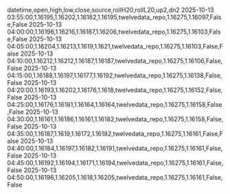 datetime,open,high,low,close,source,rollH20,rollL20,up2,dn2
2025-10-13 03:55:00,1.16195,1.16202,1.16182,1.16195,twelvedata_repo,1.16275,1.16097,False,False
2025-10-13 04:00:00,1.16196,1.16216,1.16187,1.16206,twelvedata_repo,1.16275,1.16103,False,False
2025-10-13 04:05:00,1.16204,1.16213,1.1619,1.1621,twelvedata_repo,1.16275,1.16103,False,False
2025-10-13 04:10:00,1.16212,1.16212,1.16187,1.16187,twelvedata_repo,1.16275,1.16106,False,False
2025-10-13 04:15:00,1.16188,1.16197,1.16177,1.16192,twelvedata_repo,1.16275,1.16138,False,False
2025-10-13 04:20:00,1.16193,1.16202,1.16176,1.1618,twelvedata_repo,1.16275,1.16152,False,False
2025-10-13 04:25:00,1.16176,1.16181,1.16164,1.16164,twelvedata_repo,1.16275,1.16158,False,False
2025-10-13 04:30:00,1.16161,1.16186,1.16161,1.16182,twelvedata_repo,1.16275,1.16158,False,False
2025-10-13 04:35:00,1.16187,1.1619,1.16172,1.16182,twelvedata_repo,1.16275,1.16161,False,False
2025-10-13 04:40:00,1.16184,1.16197,1.16182,1.16191,twelvedata_repo,1.16275,1.16161,False,False
2025-10-13 04:45:00,1.16192,1.16194,1.16171,1.16194,twelvedata_repo,1.16275,1.16161,False,False
2025-10-13 04:50:00,1.16196,1.16205,1.1618,1.16205,twelvedata_repo,1.16275,1.16161,False,False
